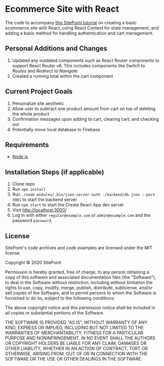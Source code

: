 # Ecommerce Site with React

The code to accompany [this SitePoint tutorial](https://www.sitepoint.com/how-to-create-an-ecommerce-site-with-react/) on creating a basic ecommerce site with React, using React Context for state management, and adding a basic method for handling authentication and cart management.

## Personal Additions and Changes
1. Updated any outdated components such as React Router components to support React Router v6. This includes components like *Switch* to *Routes* and *Redirect* to *Navigate*
2. Created a running total within the cart component

## Current Project Goals
1. Personalize site aesthetic
2. Allow user to subtract one product amount from cart on top of deleting the whole product
3. Confirmation messages upon adding to cart, clearing cart, and checking out
4. Potentially move local database to Firebase

## Requirements

* [Node.js](http://nodejs.org/)

## Installation Steps (if applicable)

1. Clone repo
2. Run `npm install`
3. Run `./node_modules/.bin/json-server-auth ./backend/db.json --port 3001` to start the backend server
4. Run `npm start` to start the Create React App dev server 
5. Visit [http://localhost:3000/](http://localhost:3000/)
6. Log in with either `regular@example.com` or `admin@example.com` and the password `password`.

## License

SitePoint's code archives and code examples are licensed under the MIT license.

Copyright © 2020 SitePoint

Permission is hereby granted, free of charge, to any person obtaining a copy of this software and associated documentation files (the "Software"), to deal in the Software without restriction, including without limitation the rights to use, copy, modify, merge, publish, distribute, sublicense, and/or sell copies of the Software, and to permit persons to whom the Software is furnished to do so, subject to the following conditions:

The above copyright notice and this permission notice shall be included in all copies or substantial portions of the Software.

THE SOFTWARE IS PROVIDED "AS IS", WITHOUT WARRANTY OF ANY KIND, EXPRESS OR IMPLIED, INCLUDING BUT NOT LIMITED TO THE WARRANTIES OF MERCHANTABILITY, FITNESS FOR A PARTICULAR PURPOSE AND NONINFRINGEMENT. IN NO EVENT SHALL THE AUTHORS OR COPYRIGHT HOLDERS BE LIABLE FOR ANY CLAIM, DAMAGES OR OTHER LIABILITY, WHETHER IN AN ACTION OF CONTRACT, TORT OR OTHERWISE, ARISING FROM, OUT OF OR IN CONNECTION WITH THE SOFTWARE OR THE USE OR OTHER DEALINGS IN THE SOFTWARE.


